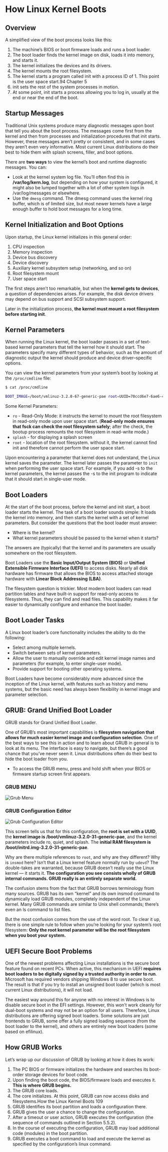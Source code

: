 # How Linux Kernel Boots

## Overview

A simplified view of the boot process looks like this:

1. The machine’s BIOS or boot firmware loads and runs a boot loader.
2. The boot loader finds the kernel image on disk, loads it into memory, and starts it.
3. The kernel initializes the devices and its drivers.
4. The kernel mounts the root filesystem.
5. The kernel starts a program called init with a process ID of 1. This point is the user space start.94 Chapter 5
6. init sets the rest of the system processes in motion.
7. At some point, init starts a process allowing you to log in, usually at the end or near the end of the boot.

## **Startup Messages**

Traditional Unix systems produce many diagnostic messages upon boot that tell you about the boot process. The messages come first from the kernel and then from processes and initialization procedures that init starts. However, these messages aren’t pretty or consistent, and in some cases they aren’t even very informative. Most current Linux distributions do their best to hide them with splash screens, filler, and boot options.

There are **two ways** to view the kernel’s boot and runtime diagnostic
messages. You can:

* Look at the kernel system log file. You’ll often find this in **/var/log/kern.log**, but depending on how your system is configured, it might also be lumped together with a lot of other system logs in /var/log/messages or elsewhere.
* Use the `dmesg` command. The dmesg command uses the kernel ring buffer, which is of limited size, but most newer kernels have a large enough buffer to hold boot messages for a long time.

## **Kernel Initialization and Boot Options**
Upon startup, the Linux kernel initializes in this general order:
1. CPU inspection
2. Memory inspection
3. Device bus discovery
4. Device discovery
5. Auxiliary kernel subsystem setup (networking, and so on)
6. Root filesystem mount
7. User space start

The first steps aren’t too remarkable, but when the **kernel gets to devices**, a question of dependencies arises. For example, the disk device drivers may depend on bus support and SCSI subsystem support.


Later in the initialization process, **the kernel must mount a root filesystem before starting init**.

## **Kernel Parameters**

When running the Linux kernel, the boot loader passes in a set of text-based kernel parameters that tell the kernel how it should start. The parameters specify many different types of behavior, such as the amount of diagnostic output the kernel should produce and device driver–specific options.

You can view the kernel parameters from your system’s boot by looking
at the `/proc/cmdline` file:

```bash
$ cat /proc/cmdline

BOOT_IMAGE=/boot/vmlinuz-3.2.0-67-generic-pae root=UUID=70ccd6e7-6ae6-44f6-812c-51aab8036d29 ro quiet splash vt.handoff=7
```
Some Kernel Parameters:
- `ro` - Read-Only Mode: it instructs the kernel to mount the root filesystem in read-only mode upon user space start. (**Read-only mode ensures that fsck can check the root filesystem safely**; after the check, the
bootup process remounts the root filesystem in read-write mode.)
- `splash` - for displaying a splash screen
- `root` - location of the root filesystem. without it, the kernel cannot find init and therefore cannot perform the user space start.



Upon encountering a parameter that kernel does not understand, the Linux kernel saves the parameter. The kernel later passes the parameter to `init` when performing the user space start. For example, if you add -s to the kernel parameters, the kernel passes the -s to the init program to indicate that it should start in single-user mode.

## **Boot Loaders**
At the start of the boot process, before the kernel and init start, a boot loader starts the kernel. The task of a boot loader sounds simple: It loads the kernel into memory, and then starts the kernel with a set of kernel parameters. But consider the questions that the boot loader must answer:

- Where is the kernel?
- What kernel parameters should be passed to the kernel when it starts?

The answers are (typically) that the kernel and its parameters are usually somewhere on the root filesystem.


Boot Loaders use the **Basic Input/Output System (BIOS)** or **Unified Extensible Firmware Interface (UEFI)** to access disks. Nearly all disk hardware has firmware that allows the BIOS to access attached storage hardware with **Linear Block Addressing (LBA)**.


The filesystem question is trickier. Most modern boot loaders can read partition tables and have built-in support for read-only access to filesystems. Thus, they can find and read files. This capability makes it far easier to dynamically configure and enhance the boot loader. 

## **Boot Loader Tasks**

A Linux boot loader’s core functionality includes the ability to do the following:
- Select among multiple kernels.
- Switch between sets of kernel parameters.
- Allow the user to manually override and edit kernel image names and
parameters (for example, to enter single-user mode).
- Provide support for booting other operating systems.


Boot Loaders have become considerably more advanced since the inception of the Linux kernel, with features such as history and menu systems,
but the basic need has always been flexibility in kernel image and parameter selection.

## **GRUB: Grand Unified Boot Loader**

GRUB stands for Grand Unified Boot Loader.

One of GRUB’s most important capabilities is **filesystem navigation that allows for much easier kernel image and configuration selection**. One of the best ways to see this in action and to learn about GRUB in general is to look at its menu. The interface is easy to navigate, but there’s a good chance that you’ve never seen it. Linux distributions often do their best to hide the boot loader from you. 

- To access the GRUB menu, press and hold shift when your BIOS or firmware startup screen first appears.

### **GRUB MENU**

![Grub Menu](./images/grub-menu.png)

### **GRUB Configuration Editor**

![Grub Configuration Editor](./images/grub-config-editor.png)

This screen tells us that for this configuration, the **root is set with a UUID**, the **kernel image is /boot/vmlinuz-3.2.0-31-generic-pae**, and the kernel parameters include ro, quiet, and splash. The **initial RAM filesystem is /boot/initrd.img-3.2.0-31-generic-pae**. 


Why are there multiple references to `root`, and why are they different? Why is `insmod` here? Isn’t that a Linux kernel feature normally run by `udevd`? The double-takes are warranted, because GRUB doesn’t really use the Linux kernel — it starts it. **The configuration you see consists wholly of GRUB internal commands. GRUB really is an entirely separate world.**


The confusion stems from the fact that GRUB borrows terminology
from many sources. GRUB has its own “kernel” and its own insmod command to dynamically load GRUB modules, completely independent of the Linux kernel. Many GRUB commands are similar to Unix shell commands; there’s even an ls command to list files.


But the most confusion comes from the use of the word root. To clear it up, there is one simple rule to follow when you’re looking for your system’s root filesystem: **Only the root kernel parameter will be the root filesystem when you boot your system.**


## **UEFI Secure Boot Problems**

One of the newest problems affecting Linux installations is the secure boot feature found on recent PCs. When active, this mechanism in UEFI **requires boot loaders to be digitally signed by a trusted authority in order to run**. Microsoft has required vendors shipping Windows 8 to use secure boot. The result is that if you try to install an unsigned boot loader (which is most current Linux distributions), it will not load. 


The easiest way around this for anyone with no interest in Windows is to disable secure boot in the EFI settings. However, this won’t work cleanly for dual-boot systems and may not be an option for all users. Therefore, Linux distributions are offering signed boot loaders. Some solutions are just frontends to GRUB, some offer a fully signed loading sequence (from the boot loader to the kernel), and others are entirely new boot loaders (some based on efilinux).


## How GRUB Works

Let’s wrap up our discussion of GRUB by looking at how it does its work:
1. The PC BIOS or firmware initializes the hardware and searches its boot-order storage devices for boot code.
2. Upon finding the boot code, the BIOS/firmware loads and executes it. **This is where GRUB begins.**
3. The GRUB core loads.
4. The core initializes. At this point, GRUB can now access disks and filesystems.How the Linux Kernel Boots 109
5. GRUB identifies its boot partition and loads a configuration there.
6. GRUB gives the user a chance to change the configuration.
7. After a timeout or user action, GRUB executes the configuration (the sequence of commands outlined in Section 5.5.2).
8. In the course of executing the configuration, GRUB may load additional code (modules) in the boot partition.
9. GRUB executes a boot command to load and execute the kernel as specified by the configuration’s linux command.